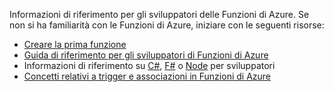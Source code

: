 Informazioni di riferimento per gli sviluppatori delle Funzioni di Azure. Se non si ha familiarità con le Funzioni di Azure, iniziare con le seguenti risorse:

* [Creare la prima funzione](../articles/azure-functions/functions-create-first-azure-function.md)
* [Guida di riferimento per gli sviluppatori di Funzioni di Azure](../articles/azure-functions/functions-reference.md)
* Informazioni di riferimento su [C#](../articles/azure-functions/functions-reference-csharp.md), [F#](../articles/azure-functions/functions-reference-fsharp.md) o [Node](../articles/azure-functions/functions-reference-node.md) per sviluppatori
* [Concetti relativi a trigger e associazioni in Funzioni di Azure](..\articles\azure-functions\functions-triggers-bindings.md)

